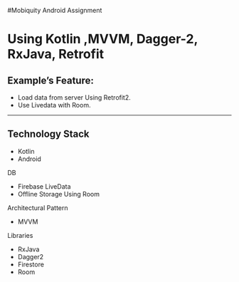 #Mobiquity Android Assignment

# Using Kotlin ,MVVM, Dagger-2, RxJava, Retrofit

## Example’s Feature:
* Load data from server Using Retrofit2.
* Use Livedata with Room.

***
## Technology Stack
* Kotlin
* Android

DB
* Firebase LiveData
* Offline Storage Using Room


Architectural Pattern
* MVVM

Libraries
* RxJava
* Dagger2
* Firestore
* Room
